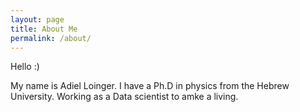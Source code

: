 ```yaml
---
layout: page
title: About Me
permalink: /about/
---
```

 
Hello :)

My name is Adiel Loinger. I have a Ph.D in physics from the Hebrew University.
Working as a Data scientist to amke a living.

